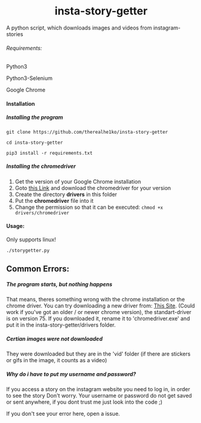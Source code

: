 <div align="center">
<h1>insta-story-getter</h1>
</div>
A python script, which downloads images and videos from instagram-stories


###### Requirements:
Python3

Python3-Selenium

Google Chrome

#### Installation
##### Installing the program
```
git clone https://github.com/therealhe1ko/insta-story-getter

cd insta-story-getter

pip3 install -r requirements.txt
```

##### Installing the chromedriver
1. Get the version of your Google Chrome installation
2. Goto [this Link](https://sites.google.com/a/chromium.org/chromedriver/) and download the chromedriver for your version
3. Create the directory **drivers** in this folder
4. Put the **chromedriver** file into it
5. Change the permission so that it can be executed:
``` chmod +x drivers/chromedriver ```

#### Usage:

Only supports linux!
```
./storygetter.py
```

## Common Errors:

##### The program starts, but nothing happens
That means, theres something wrong with the chrome installation or the chrome driver. You can try downloading a new driver from: [This Site](https://sites.google.com/a/chromium.org/chromedriver/downloads "Download Chrome driver"). (Could work if you've got an older / or newer chrome version), the standart-driver is on version 75. If you downloaded it, rename it to 'chromedriver.exe' and put it in the insta-story-getter/drivers folder.

##### Certian images were not downloaded
They were downloaded but they are in the 'vid' folder (if there are stickers or gifs in the image, it counts as a video)

##### Why do i have to put my username and password?
If you access a story on the instagram website you need to log in, in order to see the story
Don't worry. Your username or password do not get saved or sent anywhere, if you dont trust me just look into the code ;)

If you don't see your error here, open a issue.
